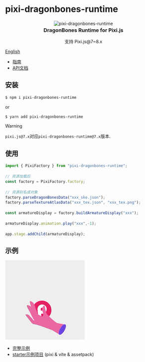 # pixi-dragonbones-runtime
<p style="text-align:center;" align="center">
    <picture align="center">
        <img align="center" alt="pixi-dragonbones-runtime" width="200" src="https://h1ve2.github.io/pixi-dragonbones-runtime/images/pic.png" />
    </picture>
    <div align="center" style="margin-top: -20px">
        <h3>DragonBones Runtime for Pixi.js</h3>
        <p>支持 Pixi.js@7~8.x</p>
    </div>
</p>

[English](./README.md)

- [指南](https://h1ve2.github.io/pixi-dragonbones-runtime/guide/)
- [API文档](https://h1ve2.github.io/pixi-dragonbones-runtime/api/8.x/)

## 安装
```sh [npm]
$ npm i pixi-dragonbones-runtime
```
or
```sh [yarn]
$ yarn add pixi-dragonbones-runtime
```
> [!WARNING]
> `pixi.js@7.x`对应`pixi-dragonbones-runtime@7.x`版本.

## 使用
```ts
import { PixiFactory } from "pixi-dragonbones-runtime";

// 资源加载后
const factory = PixiFactory.factory;

// 资源别名或对象
factory.parseDragonBonesData("xxx_ske.json"); 
factory.parseTextureAtlasData("xxx_tex.json", "xxx_tex.png");

const armatureDisplay = factory.buildArmatureDisplay("xxx");

armatureDisplay.animation.play("xxx",-1);

app.stage.addChild(armatureDisplay);

```
## 示例
[![example](https://github.com/h1ve2/pixi-dragonbones-runtime-starter/raw/main/preview.gif)](https://h1ve2.github.io/pixi-dragonbones-runtime/guide/#Example)

- [完整示例](https://h1ve2.github.io/pixi-dragonbones-runtime/guide/#Example)
- [starter示例项目](https://github.com/h1ve2/pixi-dragonbones-runtime-starter) (pixi & vite & assetpack)
